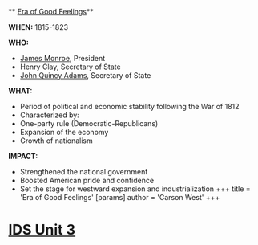 ** [Era of Good Feelings](./../era-of-good-feelings/)**

**WHEN:** 1815-1823

**WHO:**

* [James Monroe](./../james-monroe/), President
* Henry Clay, Secretary of State
* [John Quincy Adams](./../john-quincy-adams/), Secretary of State

**WHAT:**

* Period of political and economic stability following the War of 1812
* Characterized by:
 * One-party rule (Democratic-Republicans)
 * Expansion of the economy
 * Growth of nationalism

**IMPACT:**

* Strengthened the national government
* Boosted American pride and confidence
* Set the stage for westward expansion and industrialization
+++
 title = 'Era of Good Feelings'
[params]
	author = 'Carson West'
+++
# [IDS Unit 3](./../ids-unit-3/)